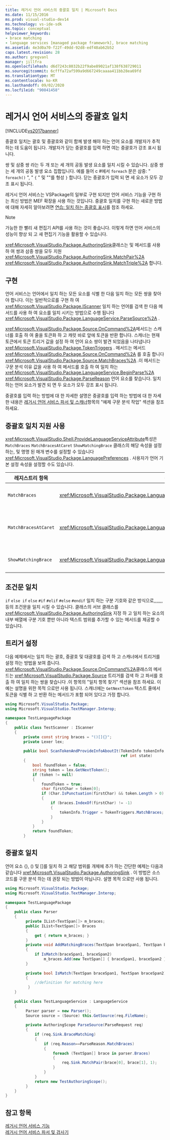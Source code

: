 ```yaml
---
title: 레거시 언어 서비스의 중괄호 일치 | Microsoft Docs
ms.date: 11/15/2016
ms.prod: visual-studio-dev14
ms.technology: vs-ide-sdk
ms.topic: conceptual
helpviewer_keywords:
- brace matching
- language services [managed package framework], brace matching
ms.assetid: 4e3d0a70-f22f-49dd-92d8-edf48ab62b52
caps.latest.revision: 28
ms.author: gregvanl
manager: jillfra
ms.openlocfilehash: d6d7243c8032b22f9abe89021af138f638729011
ms.sourcegitcommit: 6cfffa72af599a9d667249caaaa411bb28ea69fd
ms.translationtype: MT
ms.contentlocale: ko-KR
ms.lasthandoff: 09/02/2020
ms.locfileid: "90841458"
---
```

# <a name="brace-matching-in-a-legacy-language-service"></a>레거시 언어 서비스의 중괄호 일치
[!INCLUDE[vs2017banner](../../includes/vs2017banner.md)]

중괄호 일치는 괄호 및 중괄호와 같이 함께 발생 해야 하는 언어 요소를 개발자가 추적 하는 데 도움이 됩니다. 개발자가 닫는 중괄호를 입력 하면 여는 중괄호가 강조 표시 됩니다.  
  
 쌍 및 삼중 쌍 라는 두 개 또는 세 개의 공동 발생 요소를 일치 시킬 수 있습니다. 삼중 쌍는 세 개의 공동 발생 요소 집합입니다. 예를 들어 c #에서 `foreach` 문은 삼중: " `foreach()` ", " `{` " 및 ""를 형성 `}` 합니다. 닫는 중괄호가 입력 되 면 세 요소가 모두 강조 표시 됩니다.  
  
 레거시 언어 서비스는 VSPackage의 일부로 구현 되지만 언어 서비스 기능을 구현 하는 최신 방법은 MEF 확장을 사용 하는 것입니다. 중괄호 일치를 구현 하는 새로운 방법에 대해 자세히 알아보려면 [연습: 일치 하는 중괄호 표시](../../extensibility/walkthrough-displaying-matching-braces.md)를 참조 하세요.  
  
> [!NOTE]
> 가능한 한 빨리 새 편집기 API를 사용 하는 것이 좋습니다. 이렇게 하면 언어 서비스의 성능이 향상 되 고 새 편집기 기능을 활용할 수 있습니다.  
  
 <xref:Microsoft.VisualStudio.Package.AuthoringSink>클래스는 및 메서드를 사용 하 여 쌍과 삼중 쌍을 모두 지원 <xref:Microsoft.VisualStudio.Package.AuthoringSink.MatchPair%2A> <xref:Microsoft.VisualStudio.Package.AuthoringSink.MatchTriple%2A> 합니다.  
  
## <a name="implementation"></a>구현  
 언어 서비스는 언어에서 일치 하는 모든 요소를 식별 한 다음 일치 하는 모든 쌍을 찾아야 합니다. 이는 일반적으로를 구현 하 여 <xref:Microsoft.VisualStudio.Package.IScanner> 일치 하는 언어를 검색 한 다음 메서드를 사용 하 여 요소를 일치 시키는 방법으로 수행 됩니다 <xref:Microsoft.VisualStudio.Package.LanguageService.ParseSource%2A> .  
  
 <xref:Microsoft.VisualStudio.Package.Source.OnCommand%2A>메서드는 스캐너를 호출 하 여 줄을 토큰화 하 고 캐럿 바로 앞에 토큰을 반환 합니다. 스캐너는 현재 토큰에서 토큰 트리거 값을 설정 하 여 언어 요소 쌍이 발견 되었음을 나타냅니다 <xref:Microsoft.VisualStudio.Package.TokenTriggers> . 메서드는 메서드 <xref:Microsoft.VisualStudio.Package.Source.OnCommand%2A> 를 호출 합니다 <xref:Microsoft.VisualStudio.Package.Source.MatchBraces%2A> .이 메서드는 구문 분석 이유 값을 사용 하 여 메서드를 호출 하 여 일치 하는 <xref:Microsoft.VisualStudio.Package.LanguageService.BeginParse%2A> <xref:Microsoft.VisualStudio.Package.ParseReason> 언어 요소를 찾습니다. 일치 하는 언어 요소가 발견 되 면 두 요소가 모두 강조 표시 됩니다.  
  
 중괄호를 입력 하는 방법에 대 한 자세한 설명은 중괄호를 입력 하는 방법에 대 한 자세한 내용은 [레거시 언어 서비스 파서 및 스캐너](../../extensibility/internals/legacy-language-service-parser-and-scanner.md)항목의 "예제 구문 분석 작업" 섹션을 참조 하세요.  
  
## <a name="enabling-support-for-brace-matching"></a>중괄호 일치 지원 사용  
 <xref:Microsoft.VisualStudio.Shell.ProvideLanguageServiceAttribute>특성은 `MatchBraces` `MatchBracesAtCaret` `ShowMatchingBrace` 클래스의 해당 속성을 설정 하는, 및 명명 된 매개 변수를 설정할 수 있습니다 <xref:Microsoft.VisualStudio.Package.LanguagePreferences> . 사용자가 언어 기본 설정 속성을 설정할 수도 있습니다.  
  
|레지스트리 항목|속성|Description|  
|--------------------|--------------|-----------------|  
|`MatchBraces`|<xref:Microsoft.VisualStudio.Package.LanguagePreferences.EnableMatchBraces%2A>|중괄호 일치를 사용 합니다.|  
|`MatchBracesAtCaret`|<xref:Microsoft.VisualStudio.Package.LanguagePreferences.EnableMatchBracesAtCaret%2A>|캐럿이 이동할 때 중괄호 일치를 사용 하도록 설정 합니다.|  
|`ShowMatchingBrace`|<xref:Microsoft.VisualStudio.Package.LanguagePreferences.EnableShowMatchingBrace%2A>|짝이 되는 중괄호를 강조 표시 합니다.|  
  
## <a name="matching-conditional-statements"></a>조건문 일치  
 `if` `else if` `else` `#if` `#elif` `#else` `#endif` 일치 하는 구분 기호와 같은 방식으로,,,,,,, 등의 조건문을 일치 시킬 수 있습니다. 클래스의 서브 클래스를 <xref:Microsoft.VisualStudio.Package.AuthoringSink> 지정 하 고 일치 하는 요소의 내부 배열에 구분 기호 뿐만 아니라 텍스트 범위를 추가할 수 있는 메서드를 제공할 수 있습니다.  
  
## <a name="setting-the-trigger"></a>트리거 설정  
 다음 예제에서는 일치 하는 괄호, 중괄호 및 대괄호를 검색 하 고 스캐너에서 트리거를 설정 하는 방법을 보여 줍니다. <xref:Microsoft.VisualStudio.Package.Source.OnCommand%2A>클래스의 메서드는 <xref:Microsoft.VisualStudio.Package.Source> 트리거를 검색 하 고 파서를 호출 하 여 일치 하는 쌍을 찾습니다 .이 항목의 "일치 항목 찾기" 섹션을 참조 하세요. 이 예는 설명을 위한 목적 으로만 사용 됩니다. 스캐너에는 `GetNextToken` 텍스트 줄에서 토큰을 식별 하 고 반환 하는 메서드가 포함 되어 있다고 가정 합니다.  
  
```csharp  
using Microsoft.VisualStudio.Package;  
using Microsoft.VisualStudio.TextManager.Interop;  
  
namespace TestLanguagePackage  
{  
    public class TestScanner : IScanner  
    {  
        private const string braces = "()[]{}";  
        private Lexer lex;  
  
        public bool ScanTokenAndProvideInfoAboutIt(TokenInfo tokenInfo,  
                                                   ref int state)  
        {  
            bool foundToken = false;  
            string token = lex.GetNextToken();  
            if (token != null)  
            {  
                foundToken = true;  
                char firstChar = token[0];  
                if (Char.IsPunctuation(firstChar) && token.Length > 0)  
                {  
                    if (braces.IndexOf(firstChar) != -1)  
                    {  
                        tokenInfo.Trigger = TokenTriggers.MatchBraces;  
                    }  
                }  
            }  
            return foundToken;  
        }  
```  
  
## <a name="matching-the-braces"></a>중괄호 일치  
 언어 요소 {}, () 및 []를 일치 하 고 해당 범위를 개체에 추가 하는 간단한 예제는 다음과 같습니다 <xref:Microsoft.VisualStudio.Package.AuthoringSink> . 이 방법은 소스 코드를 구문 분석 하는 데 권장 되는 방법이 아닙니다. 설명 목적 으로만 사용 됩니다.  
  
```csharp  
using Microsoft.VisualStudio.Package;  
using Microsoft.VisualStudio.TextManager.Interop;  
  
namespace TestLanguagePackage  
{  
    public class Parser  
    {  
         private IList<TextSpan[]> m_braces;  
         public IList<TextSpan[]> Braces  
         {  
             get { return m_braces; }  
         }  
         private void AddMatchingBraces(TextSpan braceSpan1, TextSpan braceSpan2)  
         {  
             if IsMatch(braceSpan1, braceSpan2)  
                 m_braces.Add(new TextSpan[] { braceSpan1, braceSpan2 });  
         }  
  
         private bool IsMatch(TextSpan braceSpan1, TextSpan braceSpan2)  
         {  
             //definition for matching here  
          }  
    }  
  
    public class TestLanguageService : LanguageService  
    {  
         Parser parser = new Parser();  
         Source source = (Source) this.GetSource(req.FileName);  
  
         private AuthoringScope ParseSource(ParseRequest req)  
         {  
             if (req.Sink.BraceMatching)  
             {  
                 if (req.Reason==ParseReason.MatchBraces)  
                 {  
                     foreach (TextSpan[] brace in parser.Braces)  
                     {  
                         req.Sink.MatchPair(brace[0], brace[1], 1);  
                     }  
                 }  
             }  
             return new TestAuthoringScope();  
         }  
    }  
}  
```  
  
## <a name="see-also"></a>참고 항목  
 [레거시 언어 서비스 기능](../../extensibility/internals/legacy-language-service-features1.md)   
 [레거시 언어 서비스 파서 및 검사기](../../extensibility/internals/legacy-language-service-parser-and-scanner.md)

